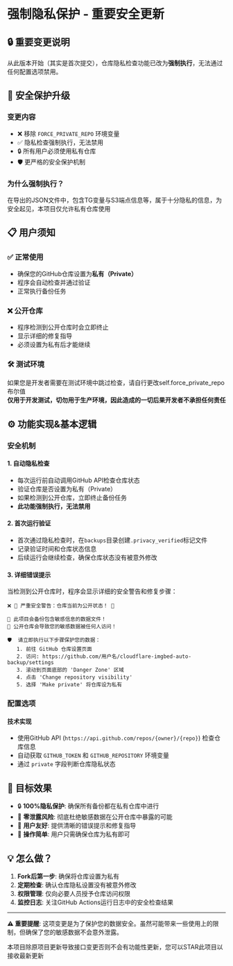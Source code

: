 # 强制隐私保护 - 重要安全更新

## 🔒 重要变更说明

从此版本开始（其实是首次提交），仓库隐私检查功能已改为**强制执行**，无法通过任何配置选项禁用。

## 🚨 安全保护升级

### 变更内容
- ❌ 移除 `FORCE_PRIVATE_REPO` 环境变量
- ✅ 隐私检查强制执行，无法禁用
- 🔒 所有用户必须使用私有仓库
- 🛡️ 更严格的安全保护机制

### 为什么强制执行？

在导出的JSON文件中，包含TG变量与S3端点信息等，属于十分隐私的信息，为安全起见，本项目仅允许私有仓库使用

## 📋 用户须知

### ✅ 正常使用
- 确保您的GitHub仓库设置为**私有（Private）**
- 程序会自动检查并通过验证
- 正常执行备份任务

### ❌ 公开仓库
- 程序检测到公开仓库时会立即终止
- 显示详细的修复指导
- 必须设置为私有后才能继续

### 🛠️ 测试环境
如果您是开发者需要在测试环境中跳过检查，请自行更改self.force_private_repo布尔值  
 **仅用于开发测试，切勿用于生产环境，因此造成的一切后果开发者不承担任何责任**

## ⚙️ 功能实现&基本逻辑
### 安全机制

#### 1. **自动隐私检查**
- 每次运行前自动调用GitHub API检查仓库状态
- 验证仓库是否设置为私有（Private）
- 如果检测到公开仓库，立即终止备份任务
- **此功能强制执行，无法禁用**

#### 2. **首次运行验证**
- 首次通过隐私检查时，在`backups`目录创建`.privacy_verified`标记文件
- 记录验证时间和仓库状态信息
- 后续运行会继续检查，确保仓库状态没有被意外修改

#### 3. **详细错误提示**
当检测到公开仓库时，程序会显示详细的安全警告和修复步骤：
```
❌ 🚨 严重安全警告：仓库当前为公开状态！ 🚨

📢 此项目会备份包含敏感信息的数据文件！
📢 公开仓库会导致您的敏感数据被任何人访问！

🛡️  请立即执行以下步骤保护您的数据：
   1. 前往 GitHub 仓库设置页面
   2. 访问: https://github.com/用户名/cloudflare-imgbed-auto-backup/settings
   3. 滚动到页面底部的 'Danger Zone' 区域
   4. 点击 'Change repository visibility'
   5. 选择 'Make private' 将仓库设为私有
```

### 配置选项

#### 技术实现
- 使用GitHub API (`https://api.github.com/repos/{owner}/{repo}`) 检查仓库信息
- 自动获取 `GITHUB_TOKEN` 和 `GITHUB_REPOSITORY` 环境变量
- 通过 `private` 字段判断仓库隐私状态

## 🎯 目标效果

- 🔒 **100%隐私保护**: 确保所有备份都在私有仓库中进行
- 🚫 **零泄露风险**: 彻底杜绝敏感数据在公开仓库中暴露的可能
- 👤 **用户友好**: 提供清晰的错误提示和修复指导
- 🎯 **操作简单**: 用户只需确保仓库为私有即可

## 💡 怎么做？

1. **Fork后第一步**: 确保将仓库设置为私有
2. **定期检查**: 确认仓库隐私设置没有被意外修改
3. **权限管理**: 仅向必要人员授予仓库访问权限
4. **监控日志**: 关注GitHub Actions运行日志中的安全检查结果

---

**⚠️ 重要提醒**: 这项变更是为了保护您的数据安全。虽然可能带来一些使用上的限制，但确保了您的敏感数据不会意外泄露。  

本项目除原项目更新导致接口变更否则不会有功能性更新，您可以STAR此项目以接收最新更新

